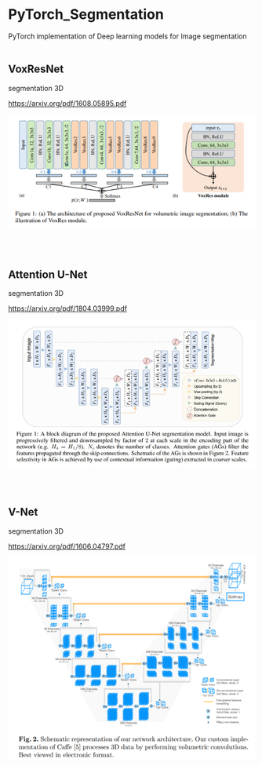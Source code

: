 # PyTorch_Segmentation

PyTorch implementation of Deep learning models for Image segmentation
</br></br>

## VoxResNet

segmentation 3D

https://arxiv.org/pdf/1608.05895.pdf

![](/image/voxresnet.png)

</br></br>


## Attention U-Net

segmentation 3D

https://arxiv.org/pdf/1804.03999.pdf

![](/image/attention_unet.JPG)

</br></br>


## V-Net

segmentation 3D

https://arxiv.org/pdf/1606.04797.pdf

![](/image/vnet.png)
